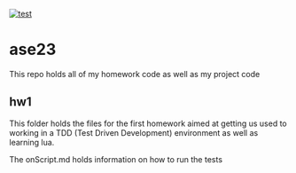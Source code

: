 [![test](https://github.com/gtystahl/ase23/actions/workflows/tests.yaml/badge.svg)](https://github.com/gtystahl/ase23/actions/workflows/tests.yaml)

# ase23
This repo holds all of my homework code as well as my project code

## hw1
This folder holds the files for the first homework aimed at getting us used to working in a TDD (Test Driven Development) environment as well as learning lua.

The onScript.md holds information on how to run the tests
